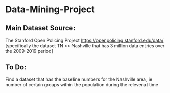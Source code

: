 # Data-Mining-Project

## Main Dataset Source:
The Stanford Open Policing Project 
https://openpolicing.stanford.edu/data/ 
[specifically the dataset TN >> Nashville that has 3 million data entries over the 2009-2019 period]

## To Do: 
Find a dataset that has the baseline numbers for the Nashville area, ie number of certain groups within the population during the relevenat time

